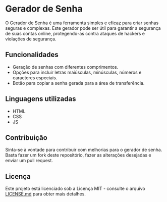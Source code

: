 # Gerador de Senha

O Gerador de Senha é uma ferramenta simples e eficaz para criar senhas seguras e complexas. Este gerador pode ser útil para garantir a segurança de suas contas online, protegendo-as contra ataques de hackers e violações de segurança.

## Funcionalidades

- Geração de senhas com diferentes comprimentos.
- Opções para incluir letras maiúsculas, minúsculas, números e caracteres especiais.
- Botão para copiar a senha gerada para a área de transferência.

## Linguagens utilizadas

- HTML
- CSS
- JS

## Contribuição

Sinta-se à vontade para contribuir com melhorias para o gerador de senha. Basta fazer um fork deste repositório, fazer as alterações desejadas e enviar um pull request.

## Licença

Este projeto está licenciado sob a Licença MIT - consulte o arquivo [LICENSE.md](LICENSE.md) para obter mais detalhes.
